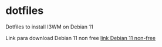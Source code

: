 # dotfiles
Dotfiles to install I3WM on Debian 11



Link para download Debian 11 non free [link Debian 11 non-free](https://cdimage.debian.org/cdimage/unofficial/non-free/cd-including-firmware/11.5.0+nonfree/amd64/iso-cd/)
